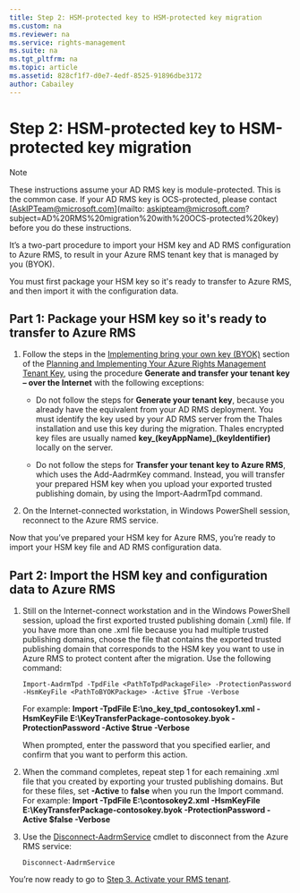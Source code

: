 ```yaml
---
title: Step 2: HSM-protected key to HSM-protected key migration
ms.custom: na
ms.reviewer: na
ms.service: rights-management
ms.suite: na
ms.tgt_pltfrm: na
ms.topic: article
ms.assetid: 828cf1f7-d0e7-4edf-8525-91896dbe3172
author: Cabailey
---
```

# Step 2: HSM-protected key to HSM-protected key migration

> [!NOTE]
> These instructions assume your AD RMS key is module-protected. This is the common case. If your AD RMS key is OCS-protected, please contact [AskIPTeam@microsoft.com](mailto: askipteam@microsoft.com?subject=AD%20RMS%20migration%20with%20OCS-protected%20key) before you do these instructions.

It’s a two-part procedure to import your HSM key and AD RMS configuration to Azure RMS, to result in your Azure RMS tenant key that is managed by you (BYOK).

You must first package your HSM key so it's ready to transfer to Azure RMS, and then import it with the configuration data.

## Part 1: Package your HSM key so it's ready to transfer to Azure RMS

1.  Follow the steps in the [Implementing bring your own key (BYOK)](planning-and-implementing-your-azure-rights-management-tenant-key.md#BKMK_ImplementBYOK) section of the [Planning and Implementing Your Azure Rights Management Tenant Key](planning-and-implementing-your-azure-rights-management-tenant-key.md), using the procedure **Generate and transfer your tenant key – over the Internet** with the following exceptions:

    -   Do not follow the steps for **Generate your tenant key**, because you already have the equivalent from your AD RMS deployment. You must identify the key used by your AD RMS server from the Thales installation and use this key during the migration. Thales encrypted key files are usually named **key_(keyAppName)_(keyIdentifier)** locally on the server.

    -   Do not follow the steps for **Transfer your tenant key to Azure RMS**, which uses the  Add-AadrmKey command.  Instead, you will transfer your prepared HSM key when you upload your exported trusted publishing domain, by using the Import-AadrmTpd command.

2.  On the Internet-connected workstation, in Windows PowerShell session, reconnect to the Azure RMS service.

Now that you’ve prepared your HSM key for Azure RMS, you’re ready to import your HSM key file and AD RMS configuration data.

## Part 2: Import the HSM key and configuration data to Azure RMS

1.  Still on the Internet-connect workstation and in the Windows PowerShell session, upload the first exported trusted publishing domain (.xml) file. If you have more than one .xml file because you had multiple trusted publishing domains, choose the file that contains the exported trusted publishing domain that corresponds to the HSM key you want to use in Azure RMS to protect content after the migration. Use the following command:

    ```
    Import-AadrmTpd -TpdFile <PathToTpdPackageFile> -ProtectionPassword -HsmKeyFile <PathToBYOKPackage> -Active $True -Verbose
    ```
    For example: **Import -TpdFile E:\no_key_tpd_contosokey1.xml  -HsmKeyFile E:\KeyTransferPackage-contosokey.byok -ProtectionPassword -Active $true -Verbose**

    When prompted, enter the password that you specified earlier, and confirm that you want to perform this action.

2.  When the command completes, repeat step 1 for each remaining  .xml file that you created by exporting your trusted publishing domains. But for these files, set **-Active** to **false** when you run the Import command.  For example: **Import -TpdFile E:\contosokey2.xml -HsmKeyFile E:\KeyTransferPackage-contosokey.byok -ProtectionPassword -Active $false -Verbose**

3.  Use the [Disconnect-AadrmService](http://msdn.microsoft.com/library/windowsazure/dn629416.aspx) cmdlet to disconnect from the Azure RMS service:

    ```
    Disconnect-AadrmService
    ```

You’re now ready to go to [Step 3. Activate your RMS tenant](migrating-from-ad-rms-to-azure-rights-management.md#BKMK_Step3Migration).

